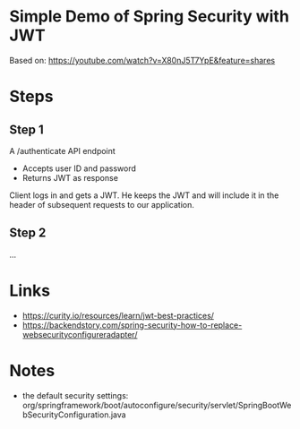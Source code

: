 # Simple Demo of Spring Security with JWT

Based on: https://youtube.com/watch?v=X80nJ5T7YpE&feature=shares

# Steps

## Step 1
A /authenticate API endpoint
- Accepts user ID and password
- Returns JWT as response

Client logs in and gets a JWT. He keeps the JWT and will include it in the header of subsequent requests to our application.

## Step 2
...



# Links
- https://curity.io/resources/learn/jwt-best-practices/
- https://backendstory.com/spring-security-how-to-replace-websecurityconfigureradapter/

# Notes
- the default security settings: org/springframework/boot/autoconfigure/security/servlet/SpringBootWebSecurityConfiguration.java
